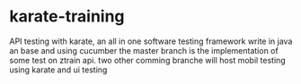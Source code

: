 # karate-training
API testing with karate, an all in one software testing framework write in java an base and using cucumber
the master branch is the implementation of some test on ztrain api. two other comming branche will host mobil testing 
using karate and ui testing

